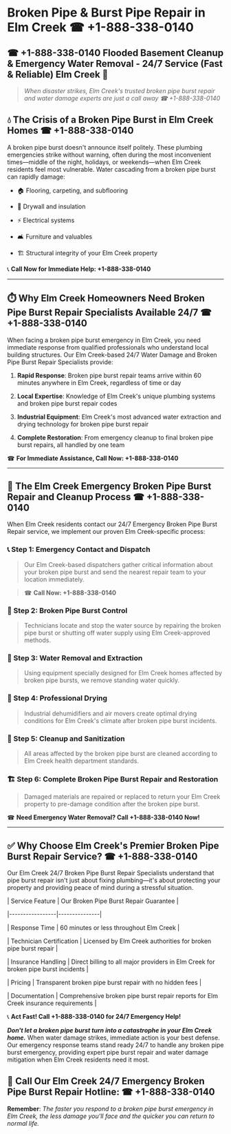 # Broken Pipe & Burst Pipe Repair in Elm Creek ☎ +1-888-338-0140  
## ☎ +1-888-338-0140 Flooded Basement Cleanup & Emergency Water Removal - 24/7 Service (Fast & Reliable) Elm Creek 🚨  

> *When disaster strikes, Elm Creek's trusted broken pipe burst repair and water damage experts are just a call away ☎ +1-888-338-0140*  

## 💧 The Crisis of a Broken Pipe Burst in Elm Creek Homes ☎ +1-888-338-0140  

A broken pipe burst doesn't announce itself politely. These plumbing emergencies strike without warning, often during the most inconvenient times—middle of the night, holidays, or weekends—when Elm Creek residents feel most vulnerable. Water cascading from a broken pipe burst can rapidly damage:  

* 🏠 Flooring, carpeting, and subflooring  
* 🧱 Drywall and insulation  
* ⚡ Electrical systems  
* 🛋️ Furniture and valuables  
* 🏗️ Structural integrity of your Elm Creek property  

📞 **Call Now for Immediate Help: +1-888-338-0140**  

---  

## ⏱️ Why Elm Creek Homeowners Need Broken Pipe Burst Repair Specialists Available 24/7 ☎ +1-888-338-0140  

When facing a broken pipe burst emergency in Elm Creek, you need immediate response from qualified professionals who understand local building structures. Our Elm Creek-based 24/7 Water Damage and Broken Pipe Burst Repair Specialists provide:  

1. **Rapid Response**: Broken pipe burst repair teams arrive within 60 minutes anywhere in Elm Creek, regardless of time or day  
2. **Local Expertise**: Knowledge of Elm Creek's unique plumbing systems and broken pipe burst repair codes  
3. **Industrial Equipment**: Elm Creek's most advanced water extraction and drying technology for broken pipe burst repair  
4. **Complete Restoration**: From emergency cleanup to final broken pipe burst repairs, all handled by one team  

☎ **For Immediate Assistance, Call Now: +1-888-338-0140**  

---  

## 🔧 The Elm Creek Emergency Broken Pipe Burst Repair and Cleanup Process ☎ +1-888-338-0140  

When Elm Creek residents contact our 24/7 Emergency Broken Pipe Burst Repair service, we implement our proven Elm Creek-specific process:  

### 📞 Step 1: Emergency Contact and Dispatch  
> Our Elm Creek-based dispatchers gather critical information about your broken pipe burst and send the nearest repair team to your location immediately.  
> ☎ **Call Now: +1-888-338-0140**  

### 🚿 Step 2: Broken Pipe Burst Control  
> Technicians locate and stop the water source by repairing the broken pipe burst or shutting off water supply using Elm Creek-approved methods.  

### 🌊 Step 3: Water Removal and Extraction  
> Using equipment specially designed for Elm Creek homes affected by broken pipe bursts, we remove standing water quickly.  

### 💨 Step 4: Professional Drying  
> Industrial dehumidifiers and air movers create optimal drying conditions for Elm Creek's climate after broken pipe burst incidents.  

### 🧼 Step 5: Cleanup and Sanitization  
> All areas affected by the broken pipe burst are cleaned according to Elm Creek health department standards.  

### 🏗️ Step 6: Complete Broken Pipe Burst Repair and Restoration  
> Damaged materials are repaired or replaced to return your Elm Creek property to pre-damage condition after the broken pipe burst.  

☎ **Need Emergency Water Removal? Call +1-888-338-0140 Now!**  

---  

## ✅ Why Choose Elm Creek's Premier Broken Pipe Burst Repair Service? ☎ +1-888-338-0140  

Our Elm Creek 24/7 Broken Pipe Burst Repair Specialists understand that pipe burst repair isn't just about fixing plumbing—it's about protecting your property and providing peace of mind during a stressful situation.  

| Service Feature | Our Broken Pipe Burst Repair Guarantee |  
|-----------------|---------------|  
| Response Time | 60 minutes or less throughout Elm Creek |  
| Technician Certification | Licensed by Elm Creek authorities for broken pipe burst repair |  
| Insurance Handling | Direct billing to all major providers in Elm Creek for broken pipe burst incidents |  
| Pricing | Transparent broken pipe burst repair with no hidden fees |  
| Documentation | Comprehensive broken pipe burst repair reports for Elm Creek insurance requirements |  

📞 **Act Fast! Call +1-888-338-0140 for 24/7 Emergency Help!**  

***Don't let a broken pipe burst turn into a catastrophe in your Elm Creek home.*** When water damage strikes, immediate action is your best defense. Our emergency response teams stand ready 24/7 to handle any broken pipe burst emergency, providing expert pipe burst repair and water damage mitigation when Elm Creek residents need it most.  

## 📱 Call Our Elm Creek 24/7 Emergency Broken Pipe Burst Repair Hotline: ☎ +1-888-338-0140  

**Remember**: *The faster you respond to a broken pipe burst emergency in Elm Creek, the less damage you'll face and the quicker you can return to normal life.*